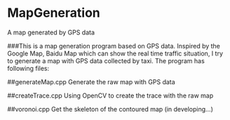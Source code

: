 # MapGeneration
A map generated by GPS data

###This is a map generation program based on GPS data. Inspired by the Google Map, Baidu Map which can show the real time traffic situation, I try to generate a map with GPS data collected by taxi. The program has following files:

##generateMap.cpp
Generate the raw map with GPS data

##createTrace.cpp
Using OpenCV to create the trace with the raw map

##voronoi.cpp
Get the skeleton of the contoured map (in developing...)
